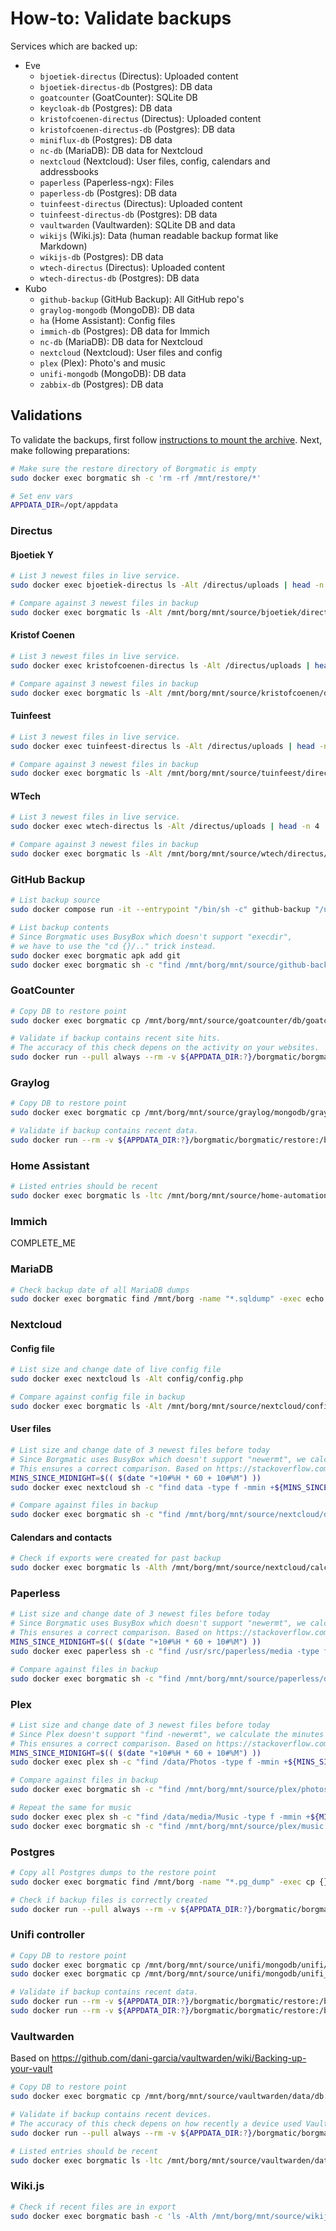 # How-to: Validate backups

Services which are backed up:

- Eve
  - `bjoetiek-directus` (Directus): Uploaded content
  - `bjoetiek-directus-db` (Postgres): DB data
  - `goatcounter` (GoatCounter): SQLite DB
  - `keycloak-db` (Postgres): DB data
  - `kristofcoenen-directus` (Directus): Uploaded content
  - `kristofcoenen-directus-db` (Postgres): DB data
  - `miniflux-db` (Postgres): DB data
  - `nc-db` (MariaDB): DB data for Nextcloud
  - `nextcloud` (Nextcloud): User files, config, calendars and addressbooks
  - `paperless` (Paperless-ngx): Files
  - `paperless-db` (Postgres): DB data
  - `tuinfeest-directus` (Directus): Uploaded content
  - `tuinfeest-directus-db` (Postgres): DB data
  - `vaultwarden` (Vaultwarden): SQLite DB and data
  - `wikijs` (Wiki.js): Data (human readable backup format like Markdown)
  - `wikijs-db` (Postgres): DB data
  - `wtech-directus` (Directus): Uploaded content
  - `wtech-directus-db` (Postgres): DB data
- Kubo
  - `github-backup` (GitHub Backup): All GitHub repo's
  - `graylog-mongodb` (MongoDB): DB data
  - `ha` (Home Assistant): Config files
  - `immich-db` (Postgres): DB data for Immich
  - `nc-db` (MariaDB): DB data for Nextcloud
  - `nextcloud` (Nextcloud): User files and config
  - `plex` (Plex): Photo's and music
  - `unifi-mongodb` (MongoDB): DB data
  - `zabbix-db` (Postgres): DB data

## Validations

To validate the backups, first follow [instructions to mount the archive](Borg%20-%20Restore%20backup.md).
Next, make following preparations:

```bash
# Make sure the restore directory of Borgmatic is empty
sudo docker exec borgmatic sh -c 'rm -rf /mnt/restore/*'

# Set env vars
APPDATA_DIR=/opt/appdata
```

### Directus

#### Bjoetiek Y

```bash
# List 3 newest files in live service.
sudo docker exec bjoetiek-directus ls -Alt /directus/uploads | head -n 4

# Compare against 3 newest files in backup
sudo docker exec borgmatic ls -Alt /mnt/borg/mnt/source/bjoetiek/directus/uploads | head -n 4
```

#### Kristof Coenen

```bash
# List 3 newest files in live service.
sudo docker exec kristofcoenen-directus ls -Alt /directus/uploads | head -n 4

# Compare against 3 newest files in backup
sudo docker exec borgmatic ls -Alt /mnt/borg/mnt/source/kristofcoenen/directus/uploads | head -n 4
```

#### Tuinfeest

```bash
# List 3 newest files in live service.
sudo docker exec tuinfeest-directus ls -Alt /directus/uploads | head -n 4

# Compare against 3 newest files in backup
sudo docker exec borgmatic ls -Alt /mnt/borg/mnt/source/tuinfeest/directus/uploads | head -n 4
```

#### WTech

```bash
# List 3 newest files in live service.
sudo docker exec wtech-directus ls -Alt /directus/uploads | head -n 4

# Compare against 3 newest files in backup
sudo docker exec borgmatic ls -Alt /mnt/borg/mnt/source/wtech/directus/uploads | head -n 4
```

### GitHub Backup

```bash
# List backup source
sudo docker compose run -it --entrypoint "/bin/sh -c" github-backup "/usr/bin/find /backup -type d -name refs -exec sh -c 'cd {}/..; git log -1 --all --date-order --format=\"%cI => \${PWD##*/}\"' \; | sort -r | head -n 3"

# List backup contents
# Since Borgmatic uses BusyBox which doesn't support "execdir",
# we have to use the "cd {}/.." trick instead.
sudo docker exec borgmatic apk add git
sudo docker exec borgmatic sh -c "find /mnt/borg/mnt/source/github-backup/backup -type d -name refs -exec bash -c 'cd {}/..; git log -1 --all --date-order --format=\"%cI => \${PWD##*/}\"' \; | sort -r | head -n 3"
```

### GoatCounter

```bash
# Copy DB to restore point
sudo docker exec borgmatic cp /mnt/borg/mnt/source/goatcounter/db/goatcounter.backup.sqlite3 /mnt/restore/goatcounter.sqlite3

# Validate if backup contains recent site hits.
# The accuracy of this check depens on the activity on your websites.
sudo docker run --pull always --rm -v ${APPDATA_DIR:?}/borgmatic/borgmatic/restore:/backup alpine sh -c 'apk add sqlite; sqlite3 --table /backup/goatcounter.sqlite3 "SELECT s.link_domain, max(h.hour) FROM hit_counts h JOIN sites s ON h.site_id = s.site_id GROUP BY s.link_domain;"'
```

### Graylog

```bash
# Copy DB to restore point
sudo docker exec borgmatic cp /mnt/borg/mnt/source/graylog/mongodb/graylog/traffic.bson /mnt/restore/graylog_traffic.bson

# Validate if backup contains recent data.
sudo docker run --rm -v ${APPDATA_DIR:?}/borgmatic/borgmatic/restore:/backup docker.io/library/mongo sh -c "bsondump /backup/graylog_traffic.bson | jq --slurp '.' | jq '.[].bucket.\"\$date\".\"\$numberLong\"' | sort -r | head -n1 | cut -c2-11 | sed '1s/^/@/' | date -f-"
```

### Home Assistant

```bash
# Listed entries should be recent
sudo docker exec borgmatic ls -ltc /mnt/borg/mnt/source/home-automation/home-assistant/config/
```

### Immich

COMPLETE_ME

### MariaDB

```bash
# Check backup date of all MariaDB dumps
sudo docker exec borgmatic find /mnt/borg -name "*.sqldump" -exec echo {} \; -exec tail -n1 {} \; -exec echo Number of tables: \; -exec bash -c "grep -F 'CREATE TABLE' {} | wc -l" \;
```

### Nextcloud

#### Config file

```bash
# List size and change date of live config file
sudo docker exec nextcloud ls -Alt config/config.php

# Compare against config file in backup
sudo docker exec borgmatic ls -Alt /mnt/borg/mnt/source/nextcloud/config/config/config.php
```

#### User files

```bash
# List size and change date of 3 newest files before today
# Since Borgmatic uses BusyBox which doesn't support "newermt", we calculate the minutes since midnight locally.
# This ensures a correct comparison. Based on https://stackoverflow.com/a/30374251
MINS_SINCE_MIDNIGHT=$(( $(date "+10#%H * 60 + 10#%M") ))
sudo docker exec nextcloud sh -c "find data -type f -mmin +${MINS_SINCE_MIDNIGHT:?} -exec stat -c '%Y %n' {} \; | sort -nr | head -n 3 | cut -d' ' -f2- | tr \\\n \\\0 | xargs -0 ls -lah"

# Compare against files in backup
sudo docker exec borgmatic sh -c "find /mnt/borg/mnt/source/nextcloud/data -type f -mmin +${MINS_SINCE_MIDNIGHT:?} -exec stat -c '%Y %n' {} \; | sort -nr | head -n 3 | cut -d' ' -f2- | tr \\\n \\\0 | xargs -0 ls -lah"
```

#### Calendars and contacts

```bash
# Check if exports were created for past backup
sudo docker exec borgmatic ls -Alth /mnt/borg/mnt/source/nextcloud/calcardbackup/calcardbackup_overwrite | head -n 50
```

### Paperless

```bash
# List size and change date of 3 newest files before today
# Since Borgmatic uses BusyBox which doesn't support "newermt", we calculate the minutes since midnight locally.
# This ensures a correct comparison. Based on https://stackoverflow.com/a/30374251
MINS_SINCE_MIDNIGHT=$(( $(date "+10#%H * 60 + 10#%M") ))
sudo docker exec paperless sh -c "find /usr/src/paperless/media -type f -mmin +${MINS_SINCE_MIDNIGHT:?} -exec stat -c '%Y %n' {} \; | sort -nr | head -n 3 | cut -d' ' -f2- | tr \\\n \\\0 | xargs -0 ls -lah"

# Compare against files in backup
sudo docker exec borgmatic sh -c "find /mnt/borg/mnt/source/paperless/docs -type f -mmin +${MINS_SINCE_MIDNIGHT:?} -exec stat -c '%Y %n' {} \; | sort -nr | head -n 3 | cut -d' ' -f2- | tr \\\n \\\0 | xargs -0 ls -lah"
```

### Plex

```bash
# List size and change date of 3 newest files before today
# Since Plex doesn't support "find -newermt", we calculate the minutes since midnight locally.
# This ensures a correct comparison. Based on https://stackoverflow.com/a/30374251
MINS_SINCE_MIDNIGHT=$(( $(date "+10#%H * 60 + 10#%M") ))
sudo docker exec plex sh -c "find /data/Photos -type f -mmin +${MINS_SINCE_MIDNIGHT:?} -exec stat -c '%Y %n' {} \; | sort -nr | head -n 3 | cut -d' ' -f2- | tr \\\n \\\0 | xargs -0 ls -lah"

# Compare against files in backup
sudo docker exec borgmatic sh -c "find /mnt/borg/mnt/source/plex/photos -type f -mmin +${MINS_SINCE_MIDNIGHT:?} -exec stat -c '%Y %n' {} \; | sort -nr | head -n 3 | cut -d' ' -f2- | tr \\\n \\\0 | xargs -0 ls -lah"

# Repeat the same for music
sudo docker exec plex sh -c "find /data/media/Music -type f -mmin +${MINS_SINCE_MIDNIGHT:?} -exec stat -c '%Y %n' {} \; | sort -nr | head -n 3 | cut -d' ' -f2- | tr \\\n \\\0 | xargs -0 ls -lah"
sudo docker exec borgmatic sh -c "find /mnt/borg/mnt/source/plex/music -type f -mmin +${MINS_SINCE_MIDNIGHT:?} -exec stat -c '%Y %n' {} \; | sort -nr | head -n 3 | cut -d' ' -f2- | tr \\\n \\\0 | xargs -0 ls -lah"
```

### Postgres

```bash
# Copy all Postgres dumps to the restore point
sudo docker exec borgmatic find /mnt/borg -name "*.pg_dump" -exec cp {} /mnt/restore \;

# Check if backup files is correctly created
sudo docker run --pull always --rm -v ${APPDATA_DIR:?}/borgmatic/borgmatic/restore:/backup postgres:alpine bash -c 'for f in /backup/*.pg_dump; do echo $f; pg_restore --list $f | head -n 12; echo; done;'
```

### Unifi controller

```bash
# Copy DB to restore point
sudo docker exec borgmatic cp /mnt/borg/mnt/source/unifi/mongodb/unifi/unifi/event.bson /mnt/restore/unifi_event.bson
sudo docker exec borgmatic cp /mnt/borg/mnt/source/unifi/mongodb/unifi_stat/unifi_stat/stat_5minutes.bson /mnt/restore/unifi_stat_5min.bson

# Validate if backup contains recent data.
sudo docker run --rm -v ${APPDATA_DIR:?}/borgmatic/borgmatic/restore:/backup docker.io/library/mongo sh -c "bsondump /backup/unifi_event.bson | jq --slurp '.' | jq '.[].datetime.\"\$date\".\"\$numberLong\"' | sort -r | head -n1 | cut -c2-11 | sed '1s/^/@/' | date -f-"
sudo docker run --rm -v ${APPDATA_DIR:?}/borgmatic/borgmatic/restore:/backup docker.io/library/mongo sh -c "bsondump /backup/unifi_stat_5min.bson | jq --slurp '.' | jq '.[].datetime.\"\$date\".\"\$numberLong\"' | sort -r | head -n1 | cut -c2-11 | sed '1s/^/@/' | date -f-"
```

### Vaultwarden

Based on https://github.com/dani-garcia/vaultwarden/wiki/Backing-up-your-vault

```bash
# Copy DB to restore point
sudo docker exec borgmatic cp /mnt/borg/mnt/source/vaultwarden/data/db.backup.sqlite3 /mnt/restore/vaultwarden.sqlite3

# Validate if backup contains recent devices.
# The accuracy of this check depens on how recently a device used Vaultwarden.
sudo docker run --pull always --rm -v ${APPDATA_DIR:?}/borgmatic/borgmatic/restore:/backup alpine sh -c 'apk add sqlite; sqlite3 --table /backup/vaultwarden.sqlite3 "SELECT updated_at, name FROM devices ORDER BY updated_at DESC LIMIT 3;"'

# Listed entries should be recent
sudo docker exec borgmatic ls -ltc /mnt/borg/mnt/source/vaultwarden/data/
```

### Wiki.js

```bash
# Check if recent files are in export
sudo docker exec borgmatic bash -c 'ls -Alth /mnt/borg/mnt/source/wikijs/backup/*'
```
